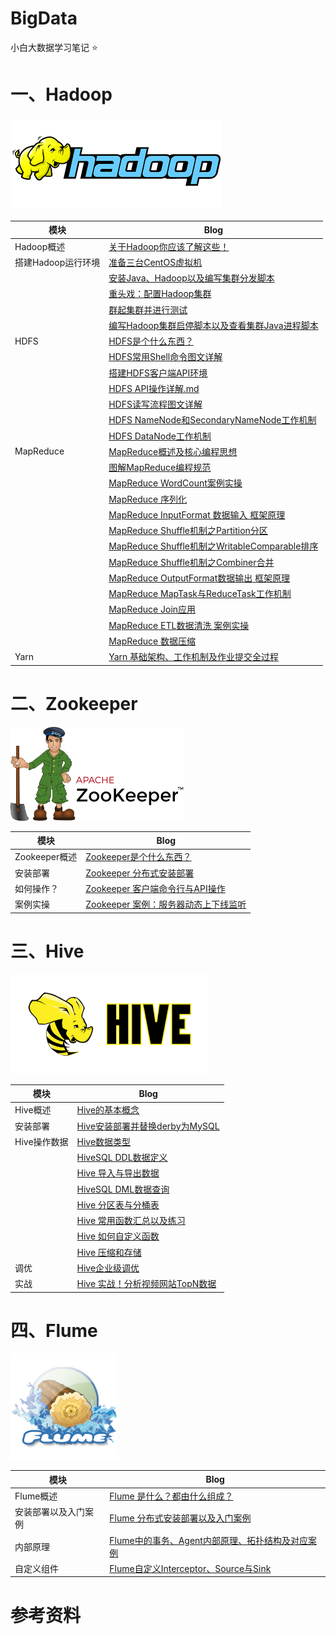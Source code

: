 # BigData
小白大数据学习笔记 :star:



# 一、Hadoop

![](./Hadoop/img/hadoop_logo.png)

| 模块               | Blog                                                         |
| ------------------ | ------------------------------------------------------------ |
| Hadoop概述         | [关于Hadoop你应该了解这些！](./Hadoop/1、大数据概论+Hadoop概述.md) |
| 搭建Hadoop运行环境 | [准备三台CentOS虚拟机](./Hadoop/2、准备三台虚拟机.md)        |
|                    | [安装Java、Hadoop以及编写集群分发脚本](./Hadoop/3、安装Java、Hadoop以及集群分发脚本.md) |
|                    | [重头戏：配置Hadoop集群](./Hadoop/4、配置Hadoop集群.md)      |
|                    | [群起集群并进行测试](./Hadoop/5、群起集群进行测试.md)        |
|                    | [编写Hadoop集群启停脚本以及查看集群Java进程脚本](./Hadoop/6、编写Hadoop集群启停脚本以及查看集群Java进程脚本.md) |
| HDFS               | [HDFS是个什么东西？](./Hadoop/7、HDFS是个什么东西？.md)      |
|                    | [HDFS常用Shell命令图文详解](./Hadoop/8、HDFS常用Shell命令图文详解.md) |
|                    | [搭建HDFS客户端API环境](./Hadoop/9、搭建HDFS客户端API环境.md) |
|                    | [HDFS API操作详解.md](./Hadoop/10、HDFS的API操作.md)         |
|                    | [HDFS读写流程图文详解](./Hadoop/11、HDFS读写流程图文详解.md) |
|                    | [HDFS NameNode和SecondaryNameNode工作机制](./Hadoop/12、HDFS中NameNode和SecondaryNameNode工作机制.md) |
|                    | [HDFS DataNode工作机制](./Hadoop/13、DataNode工作机制.md)    |
| MapReduce          | [MapReduce概述及核心编程思想](./Hadoop/14、MapReduce的概述及核心编程思想.md) |
|                    | [图解MapReduce编程规范](./Hadoop/15、图解MapReduce编程规范.md) |
|                    | [MapReduce WordCount案例实操](./Hadoop/16、WordCount案例实操.md) |
|                    | [MapReduce 序列化](./Hadoop/17、MapReduce序列化.md)          |
|                    | [MapReduce InputFormat 数据输入 框架原理](./Hadoop/18、InputFormat数据输入及框架原理.md) |
|                    | [MapReduce Shuffle机制之Partition分区](./Hadoop/19、Shuffle机制之Partition分区.md) |
|                    | [MapReduce Shuffle机制之WritableComparable排序](./Hadoop/20、Shuffle机制之WritableComparable排序.md) |
|                    | [MapReduce Shuffle机制之Combiner合并](./Hadoop/21、Shuffle机制之Combiner合并.md) |
|                    | [MapReduce OutputFormat数据输出 框架原理](./Hadoop/22、OutputFormat数据输出及框架原理.md) |
|                    | [MapReduce MapTask与ReduceTask工作机制](./Hadoop/23、MapTask与ReduceTask工作机制.md) |
|                    | [MapReduce Join应用](./Hadoop/24、MapReduce中的Join应用.md)  |
|                    | [MapReduce ETL数据清洗 案例实操](./Hadoop/25、使用MapReduce进行ETL数据清洗.md) |
|                    | [MapReduce 数据压缩](./Hadoop/26、MapReduce的数据压缩.md)    |
| Yarn               | [Yarn 基础架构、工作机制及作业提交全过程](./Hadoop/27、Yarn基础架构、工作机制及作业提交全过程.md) |



# 二、Zookeeper

<img src="./Zookeeper/img/Apache_ZooKeeper_logo.png" height="150px">

| 模块          | Blog                                                         |
| ------------- | ------------------------------------------------------------ |
| Zookeeper概述 | [Zookeeper是个什么东西？](./Zookeeper/1、Zookeeper是个什么东西？.md)     |
| 安装部署      | [Zookeeper 分布式安装部署](./Zookeeper/2、Zookeeper本地与分布式安装.md)  |
| 如何操作？    | [Zookeeper 客户端命令行与API操作](./Zookeeper/3、Zookeeper客户端命令行与API操作.md) |
| 案例实操      | [Zookeeper 案例：服务器动态上下线监听](./Zookeeper/4、Zookeeper案例—服务器动态上下线监听.md) |



# 三、Hive

<img src="./Hive/img/Hive_logo.png">

| 模块         | Blog                                                         |
| ------------ | ------------------------------------------------------------ |
| Hive概述     | [Hive的基本概念](./Hive/1、Hive的基本概念.md)                |
| 安装部署     | [Hive安装部署并替换derby为MySQL](./Hive/2、Hive安装部署并替换derby为MySQL.md) |
| Hive操作数据 | [Hive数据类型](./Hive/3、Hive数据类型)                       |
|              | [HiveSQL DDL数据定义](./Hive/4、Hive中的DDL数据定义.md)      |
|              | [Hive 导入与导出数据](./Hive/5、Hive导入与导出数据.md)       |
|              | [HiveSQL DML数据查询](./Hive/6、Hive中的DML数据查询.md)      |
|              | [Hive 分区表与分桶表](./Hive/7、Hive中的分区表与分桶表.md)   |
|              | [Hive 常用函数汇总以及练习](./Hive/8、Hive常用函数.md)       |
|              | [Hive 如何自定义函数](./Hive/9、Hive如何自定义函数.md)       |
|              | [Hive 压缩和存储](./Hive/10、Hive中的压缩和存储.md)          |
| 调优         | [Hive企业级调优](./Hive/11、Hive企业级调优.md)               |
| 实战         | [Hive 实战！分析视频网站TopN数据](./Hive/12、Hive实战演练——分析视频网站TopN数据.md) |



# 四、Flume

<img src="./Flume/img/flume-logo.png" >

| 模块                 | Blog                                                         |
| -------------------- | ------------------------------------------------------------ |
| Flume概述            | [Flume 是什么？都由什么组成？](./Flume/1、Flume的概念及组成.md) |
| 安装部署以及入门案例 | [Flume 分布式安装部署以及入门案例](./Flume/2、Flume分布式安装部署以及入门案例.md) |
| 内部原理             | [Flume中的事务、Agent内部原理、拓扑结构及对应案例](./Flume/3、Flume中的事务、Agent内部原理、拓扑结构及对应案例.md) |
| 自定义组件           | [Flume自定义Interceptor、Source与Sink](./Flume/4、Flume自定义Interceptor、Source与Sink.md) |



# 参考资料